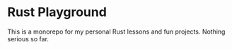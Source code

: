 # Rust Playground
This is a monorepo for my personal Rust lessons and fun projects.
Nothing serious so far.

